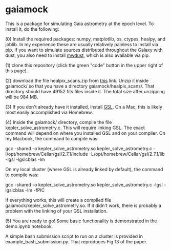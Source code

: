 # gaiamock

This is a package for simulating Gaia astrometry at the epoch level. To install it, do the following: 

(0) Install the required packages: numpy, matplotlib, os, ctypes, healpy, and joblib. In my experience these are usually relatively painless to install via pip. If you want to simulate sources distributed throughout the Galaxy with dust, you also need to install [mwdust](https://github.com/jobovy/mwdust), which is also available via pip. 

(1) clone this repository (click the green "code" button in the upper right of this page).

(2) download the file healpix_scans.zip from [this](https://caltech.box.com/s/4f7q6qdh0bku881bzvzxc4cm5u0902cf) link.
Unzip it inside gaiamock/ so that you have a directory gaiamock/healpix_scans/. That directory should have 49152 fits files inside it. The total size after unzipping will be 984 MB. 

(3) If you don't already have it installed, install [GSL](https://www.gnu.org/software/gsl/). On a Mac, this is likely most easily accomplished via Homebrew. 

(4) Inside the gaiamock/ directory, compile the file kepler_solve_astrometry.c. This will require linking GSL. The exact command will depend on where you installed GSL and on your compiler. On my Macbook, the command to compile was: 

gcc -shared -o kepler_solve_astrometry.so kepler_solve_astrometry.c -I/opt/homebrew/Cellar/gsl/2.7.1/include  -L/opt/homebrew/Cellar/gsl/2.7.1/lib -lgsl -lgslcblas -lm 

On my local cluster (where GSL is already linked by default), the command to compile was:

gcc -shared -o kepler_solve_astrometry.so kepler_solve_astrometry.c -lgsl -lgslcblas -lm -fPIC 

If everything works, this will create a compiled file gaiamock/kepler_solve_astrometry.so. If it didn't work, there is probably a problem with the linking of your GSL installation.

(5) You are ready to go! Some basic functionality is demonstrated in the demo.ipynb notebook. 

A simple bash submission script to run on a cluster is provided in example_bash_submission.py. That reproduces Fig 13 of the paper. 

